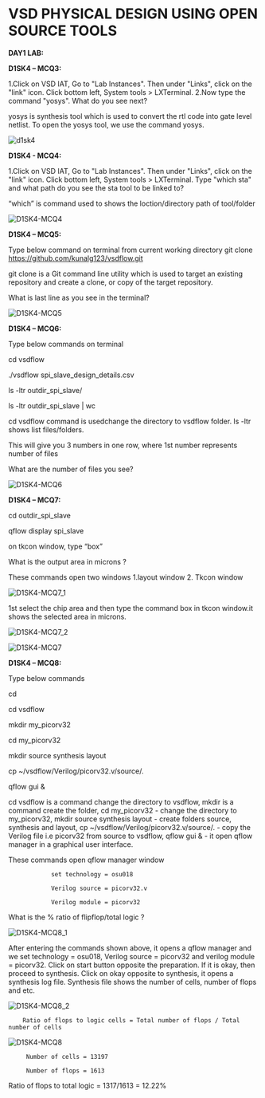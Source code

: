 # VSD PHYSICAL DESIGN USING OPEN SOURCE TOOLS

**DAY1 LAB:**

**D1SK4 – MCQ3:**

1.Click on VSD IAT, Go to "Lab Instances". Then under "Links", click on the "link" 	icon. Click bottom left, System tools > LXTerminal.
2.Now type the command "yosys". What do you see next?

yosys is synthesis tool which is used to convert the rtl code into gate level netlist. To open the yosys tool, we use the command yosys. 

![d1sk4](https://github.com/vishnuvardhan-k/vsd-physical-design-using-open-source-tools/blob/main/Day%201/D1SK4-MCQ3.JPG)

**D1SK4 - MCQ4:**

1.Click on VSD IAT, Go to "Lab Instances". Then under "Links", click on the "link" icon. Click bottom left, System tools > LXTerminal.
Type "which sta" and what path do you see the sta tool to be linked to?

“which” is command used to shows the loction/directory path of tool/folder

![D1SK4-MCQ4](https://user-images.githubusercontent.com/80052961/110207735-8329e380-7eab-11eb-9d79-2085d53d23c3.JPG)

**D1SK4 – MCQ5:**

Type below command on terminal from current working directory
git clone https://github.com/kunalg123/vsdflow.git

git clone is a Git command line utility which is used to target an existing repository and create a clone, or copy of the target repository.

What is last line as you see in the terminal?

![D1SK4-MCQ5](https://user-images.githubusercontent.com/80052961/110207999-94bfbb00-7eac-11eb-841f-14d60a70ad69.JPG)

**D1SK4 – MCQ6:**

Type below commands on terminal

cd vsdflow					                         

./vsdflow spi_slave_design_details.csv	

ls -ltr outdir_spi_slave/			                 

ls -ltr outdir_spi_slave | wc

 cd vsdflow command is usedchange the directory to vsdflow folder. ls -ltr shows list files/folders.

This will give you 3 numbers in one row, where 1st number represents number of files

What are the number of files you see?

![D1SK4-MCQ6](https://user-images.githubusercontent.com/80052961/110208038-d3557580-7eac-11eb-8349-8ddb453254bd.JPG)

**D1SK4 – MCQ7:**

cd outdir_spi_slave

qflow display spi_slave	

on tkcon window, type “box” 

What is the output area in microns ?

These commands open two windows 1.layout window
                                2. Tkcon window

![D1SK4-MCQ7_1](https://user-images.githubusercontent.com/80052961/110208575-04827580-7eae-11eb-84a3-37c0a0e6e84c.JPG)

1st select the chip area and then type the command box in tkcon window.it shows the selected area in microns.

![D1SK4-MCQ7_2](https://user-images.githubusercontent.com/80052961/110208587-1b28cc80-7eae-11eb-9d28-f3410f268a2f.JPG)

![D1SK4-MCQ7](https://user-images.githubusercontent.com/80052961/110208597-23810780-7eae-11eb-9dca-3ee02319f153.JPG)

**D1SK4 – MCQ8:**  

Type below commands

cd

cd vsdflow			

mkdir my_picorv32	

cd my_picorv32				

mkdir source synthesis layout		

cp ~/vsdflow/Verilog/picorv32.v/source/.	

qflow gui &	

cd vsdflow is a command change the directory to vsdflow, mkdir is a command create the folder, cd my_picorv32	- change the directory to my_picorv32, mkdir source synthesis layout - create folders source, synthesis and layout, cp ~/vsdflow/Verilog/picorv32.v/source/. - copy the Verilog file i.e picorv32 from source to vsdflow, qflow gui &	- it open qflow manager in a graphical user interface.

These commands open qflow manager window

				set technology = osu018
    
				Verilog source = picorv32.v
    
				Verilog module = picorv32
    
What is the % ratio of flipflop/total logic ?

![D1SK4-MCQ8_1](https://user-images.githubusercontent.com/80052961/110208826-60013300-7eaf-11eb-97f7-02e4e14f9ccb.JPG)

 After entering the commands shown above, it opens a qflow manager and we set technology = osu018, Verilog source = picorv32 and verilog module = picorv32. Click on start button opposite the preparation. If it is okay, then proceed to synthesis. Click on okay opposite to synthesis, it opens a synthesis log file. Synthesis file shows the number of cells, number of flops and etc.
 
 ![D1SK4-MCQ8_2](https://user-images.githubusercontent.com/80052961/110208848-74453000-7eaf-11eb-80c8-3a1133b64282.JPG)

		Ratio of flops to logic cells = Total number of flops / Total number of cells

![D1SK4-MCQ8](https://user-images.githubusercontent.com/80052961/110208861-86bf6980-7eaf-11eb-9386-dc81e7934f18.JPG)

         Number of cells = 13197

         Number of flops = 1613
         
 Ratio of flops to total logic  = 1317/1613 = 12.22%



